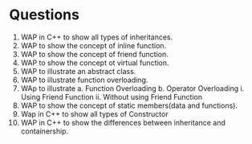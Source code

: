 # Questions

1. WAP in C++ to show all types of inheritances.
2. WAP to show the concept of inline function.
3. WAP to show the concept of friend function.
4. WAP to show the concept ot virtual function.
5. WAP to illustrate an abstract class.
6. WAP to illustrate function overloading.
7. WAp to illustrate
   a. Function Overloading
   b. Operator Overloading
       i. Using Friend Function
       ii. Without using Friend Function
8. WAP to show the concept of static members(data and functions).
9. Wap in C++ to show all types of Constructor
10. WAP in C++ to show the differences between inheritance and containership.
             